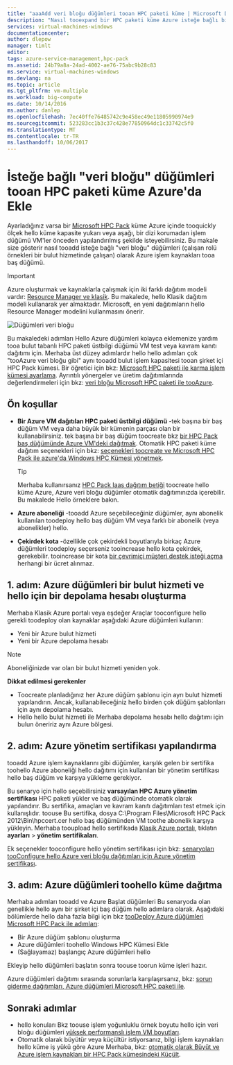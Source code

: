 ```yaml
---
title: "aaaAdd veri bloğu düğümleri tooan HPC paketi küme | Microsoft Docs"
description: "Nasıl tooexpand bir HPC paketi küme Azure isteğe bağlı bir bulut hizmetinde çalışan çalışan rolü örnekleri ekleyerek öğrenin"
services: virtual-machines-windows
documentationcenter: 
author: dlepow
manager: timlt
editor: 
tags: azure-service-management,hpc-pack
ms.assetid: 24b79a8a-24ad-4002-ae76-75abc9b28c83
ms.service: virtual-machines-windows
ms.devlang: na
ms.topic: article
ms.tgt_pltfrm: vm-multiple
ms.workload: big-compute
ms.date: 10/14/2016
ms.author: danlep
ms.openlocfilehash: 7ec40ffe76485742c9e458ec49e11805990974e9
ms.sourcegitcommit: 523283cc1b3c37c428e77850964dc1c33742c5f0
ms.translationtype: MT
ms.contentlocale: tr-TR
ms.lasthandoff: 10/06/2017
---
```

# <a name="add-on-demand-burst-nodes-tooan-hpc-pack-cluster-in-azure"></a>İsteğe bağlı "veri bloğu" düğümleri tooan HPC paketi küme Azure'da Ekle
Ayarladığınız varsa bir [Microsoft HPC Pack](https://technet.microsoft.com/library/cc514029) küme Azure içinde tooquickly ölçek hello küme kapasite yukarı veya aşağı, bir dizi korumadan işlem düğümü VM'ler önceden yapılandırılmış şekilde isteyebilirsiniz. Bu makale size gösterir nasıl tooadd isteğe bağlı "veri bloğu" düğümleri (çalışan rolü örnekleri bir bulut hizmetinde çalışan) olarak Azure işlem kaynakları tooa baş düğümü. 

> [!IMPORTANT] 
> Azure oluşturmak ve kaynaklarla çalışmak için iki farklı dağıtım modeli vardır: [Resource Manager ve klasik](../../../resource-manager-deployment-model.md). Bu makalede, hello Klasik dağıtım modeli kullanarak yer almaktadır. Microsoft, en yeni dağıtımların hello Resource Manager modelini kullanmasını önerir.

![Düğümleri veri bloğu][burst]

Bu makaledeki adımları Hello Azure düğümleri kolayca eklemenize yardım tooa bulut tabanlı HPC paketi üstbilgi düğümü VM test veya kavram kanıtı dağıtımı için. Merhaba üst düzey adımlardır hello hello adımları çok "tooAzure veri bloğu gibi" aynı tooadd bulut işlem kapasitesi tooan şirket içi HPC Pack kümesi. Bir öğretici için bkz: [Microsoft HPC paketi ile karma işlem kümesi ayarlama](../../../cloud-services/cloud-services-setup-hybrid-hpcpack-cluster.md). Ayrıntılı yönergeler ve üretim dağıtımlarında değerlendirmeleri için bkz: [veri bloğu Microsoft HPC paketi ile tooAzure](https://technet.microsoft.com/library/gg481749.aspx).

## <a name="prerequisites"></a>Ön koşullar
* **Bir Azure VM dağıtılan HPC paketi üstbilgi düğümü** -tek başına bir baş düğüm VM veya daha büyük bir kümenin parçası olan bir kullanabilirsiniz. tek başına bir baş düğüm toocreate bkz [bir HPC Pack baş düğümünde Azure VM'deki dağıtmak](../../virtual-machines-windows-hpcpack-cluster-headnode.md?toc=%2fazure%2fvirtual-machines%2fwindows%2ftoc.json). Otomatik HPC paketi küme dağıtım seçenekleri için bkz: [seçenekleri toocreate ve Microsoft HPC Pack ile azure'da Windows HPC Kümesi yönetmek](../../virtual-machines-windows-hpcpack-cluster-options.md?toc=%2fazure%2fvirtual-machines%2fwindows%2ftoc.json).
  
  > [!TIP]
  > Merhaba kullanırsanız [HPC Pack Iaas dağıtım betiği](hpcpack-cluster-powershell-script.md) toocreate hello küme Azure, Azure veri bloğu düğümler otomatik dağıtımınızda içerebilir. Bu makalede Hello örneklere bakın.
  > 
  > 
* **Azure aboneliği** -tooadd Azure seçebileceğiniz düğümler, aynı abonelik kullanılan toodeploy hello baş düğüm VM veya farklı bir abonelik (veya abonelikler) hello.
* **Çekirdek kota** -özellikle çok çekirdekli boyutlarıyla birkaç Azure düğümleri toodeploy seçerseniz tooincrease hello kota çekirdek, gerekebilir. tooincrease bir kota [bir çevrimiçi müşteri destek isteği açma](https://azure.microsoft.com/blog/2014/06/04/azure-limits-quotas-increase-requests/) herhangi bir ücret alınmaz.

## <a name="step-1-create-a-cloud-service-and-a-storage-account-for-hello-azure-nodes"></a>1. adım: Azure düğümleri bir bulut hizmeti ve hello için bir depolama hesabı oluşturma
Merhaba Klasik Azure portalı veya eşdeğer Araçlar tooconfigure hello gerekli toodeploy olan kaynaklar aşağıdaki Azure düğümleri kullanın:

* Yeni bir Azure bulut hizmeti
* Yeni bir Azure depolama hesabı

> [!NOTE]
> Aboneliğinizde var olan bir bulut hizmeti yeniden yok. 
> 
> 

**Dikkat edilmesi gerekenler**

* Toocreate planladığınız her Azure düğüm şablonu için ayrı bulut hizmeti yapılandırın. Ancak, kullanabileceğiniz hello birden çok düğüm şablonları için aynı depolama hesabı.
* Hello hello bulut hizmeti ile Merhaba depolama hesabı hello dağıtımı için bulun öneririz aynı Azure bölgesi.

## <a name="step-2-configure-an-azure-management-certificate"></a>2. adım: Azure yönetim sertifikası yapılandırma
tooadd Azure işlem kaynaklarını gibi düğümler, karşılık gelen bir sertifika toohello Azure aboneliği hello dağıtımı için kullanılan bir yönetim sertifikası hello baş düğüm ve karşıya yükleme gerekiyor.

Bu senaryo için hello seçebilirsiniz **varsayılan HPC Azure yönetim sertifikası** HPC paketi yükler ve baş düğümünde otomatik olarak yapılandırır. Bu sertifika, amaçları ve kavram kanıtı dağıtımları test etmek için kullanışlıdır. toouse Bu sertifika, dosya C:\Program Files\Microsoft HPC Pack 2012\Bin\hpccert.cer hello baş düğümünden VM toothe abonelik karşıya yükleyin. Merhaba tooupload hello sertifikada [Klasik Azure portalı](https://manage.windowsazure.com), tıklatın **ayarları** > **yönetim sertifikaları**.

Ek seçenekler tooconfigure hello yönetim sertifikası için bkz: [senaryoları tooConfigure hello Azure veri bloğu dağıtımları için Azure yönetim sertifikası](http://technet.microsoft.com/library/gg481759.aspx).

## <a name="step-3-deploy-azure-nodes-toohello-cluster"></a>3. adım: Azure düğümleri toohello küme dağıtma
Merhaba adımları tooadd ve Azure Başlat düğümleri Bu senaryoda olan genellikle hello aynı bir şirket içi baş düğüm hello adımlara olarak. Aşağıdaki bölümlerde hello daha fazla bilgi için bkz [tooDeploy Azure düğümleri Microsoft HPC Pack ile adımları](https://technet.microsoft.com/library/gg481758.aspx):

* Bir Azure düğüm şablonu oluşturma
* Azure düğümleri toohello Windows HPC Kümesi Ekle
* (Sağlayamaz) başlangıç Azure düğümleri hello

Ekleyip hello düğümleri başlatın sonra toouse toorun küme işleri hazır.

Azure düğümleri dağıtımı sırasında sorunlarla karşılaşırsanız, bkz: [sorun giderme dağıtımları, Azure düğümleri Microsoft HPC paketi ile](http://technet.microsoft.com/library/jj159097.aspx).

## <a name="next-steps"></a>Sonraki adımlar
* hello konuları Bkz toouse işlem yoğunluklu örnek boyutu hello için veri bloğu düğümleri [yüksek performanslı işlem VM boyutları](../sizes-hpc.md?toc=%2fazure%2fvirtual-machines%2fwindows%2ftoc.json).
* Otomatik olarak büyütür veya küçültür istiyorsanız, bilgi işlem kaynakları hello küme iş yükü göre Azure Merhaba, bkz: [otomatik olarak Büyüt ve Azure işlem kaynakları bir HPC Pack kümesindeki Küçült](hpcpack-cluster-node-autogrowshrink.md).

<!--Image references-->
[burst]: ./media/hpcpack-cluster-node-burst/burst.png
